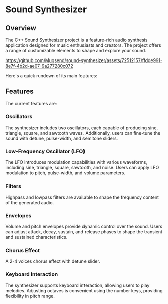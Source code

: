 # Sound Synthesizer

## Overview

The C++ Sound Synthesizer project is a feature-rich audio synthesis application designed for music enthusiasts and creators. The project offers a range of customizable elements to shape and explore your sound.

https://github.com/Mugsend/sound-synthesizer/assets/72512157/ffdde991-8e7f-4b2d-ae07-9a277280c072

Here's a quick rundown of its main features:

## Features
The current features are:

### Oscillators

The synthesizer includes two oscillators, each capable of producing sine, triangle, square, and sawtooth waves. Additionally, users can fine-tune the sound with detune, pulse-width, and semitone sliders.

### Low-Frequency Oscillator (LFO)

The LFO introduces modulation capabilities with various waveforms, including sine, triangle, square, sawtooth, and noise. Users can apply LFO modulation to pitch, pulse-width, and volume parameters.

### Filters

Highpass and lowpass filters are available to shape the frequency content of the generated audio.

### Envelopes

Volume and pitch envelopes provide dynamic control over the sound. Users can adjust attack, decay, sustain, and release phases to shape the transient and sustained characteristics.

### Chorus Effect

A 2-4 voices chorus effect with detune slider.

### Keyboard Interaction

The synthesizer supports keyboard interaction, allowing users to play melodies. Adjusting octaves is convenient using the number keys, providing flexibility in pitch range.

